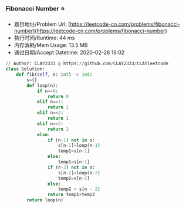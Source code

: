 
### Fibonacci Number :star:
- 题目地址/Problem Url: [https://leetcode-cn.com/problems/fibonacci-number](https://leetcode-cn.com/problems/fibonacci-number)
- 执行时间/Runtime: 44 ms 
- 内存消耗/Mem Usage: 13.5 MB
- 通过日期/Accept Datetime: 2020-02-26 16:02
```python
// Author: CLAY2333 @ https://github.com/CLAY2333/CLAYleetcode
class Solution:
    def fib(self, n: int) -> int:
        s={}
        def loop(n):
            if n==0:
                return 0
            elif n==1:
                return 1
            elif n==2:
                return 1
            elif n==3:
                return 2
            else:
                if (n-1) not in s:
                    s[n-1]=loop(n-1)
                    temp1=s[n-1]
                else:
                    temp1=s[n-1]
                if (n-2) not in s:
                    s[n-2]=loop(n-2)
                    temp2=s[n-2]
                else:
                    temp2 = s[n - 2]
                return temp1+temp2
        return loop(n)

```
